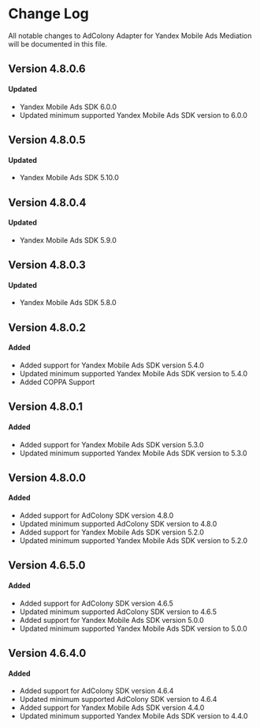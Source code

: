 # Change Log
All notable changes to AdColony Adapter for Yandex Mobile Ads Mediation will be documented in this file.

## Version 4.8.0.6

#### Updated
* Yandex Mobile Ads SDK 6.0.0
* Updated minimum supported Yandex Mobile Ads SDK version to 6.0.0

## Version 4.8.0.5

#### Updated
* Yandex Mobile Ads SDK 5.10.0

## Version 4.8.0.4

#### Updated
* Yandex Mobile Ads SDK 5.9.0

## Version 4.8.0.3

#### Updated
* Yandex Mobile Ads SDK 5.8.0

## Version 4.8.0.2

#### Added
* Added support for Yandex Mobile Ads SDK version 5.4.0
* Updated minimum supported Yandex Mobile Ads SDK version to 5.4.0
* Added COPPA Support

## Version 4.8.0.1

#### Added
* Added support for Yandex Mobile Ads SDK version 5.3.0
* Updated minimum supported Yandex Mobile Ads SDK version to 5.3.0

## Version 4.8.0.0

#### Added
* Added support for AdColony SDK version 4.8.0
* Updated minimum supported AdColony SDK version to 4.8.0
* Added support for Yandex Mobile Ads SDK version 5.2.0
* Updated minimum supported Yandex Mobile Ads SDK version to 5.2.0

## Version 4.6.5.0

#### Added
* Added support for AdColony SDK version 4.6.5
* Updated minimum supported AdColony SDK version to 4.6.5
* Added support for Yandex Mobile Ads SDK version 5.0.0
* Updated minimum supported Yandex Mobile Ads SDK version to 5.0.0

## Version 4.6.4.0

#### Added
* Added support for AdColony SDK version 4.6.4
* Updated minimum supported AdColony SDK version to 4.6.4
* Added support for Yandex Mobile Ads SDK version 4.4.0
* Updated minimum supported Yandex Mobile Ads SDK version to 4.4.0
